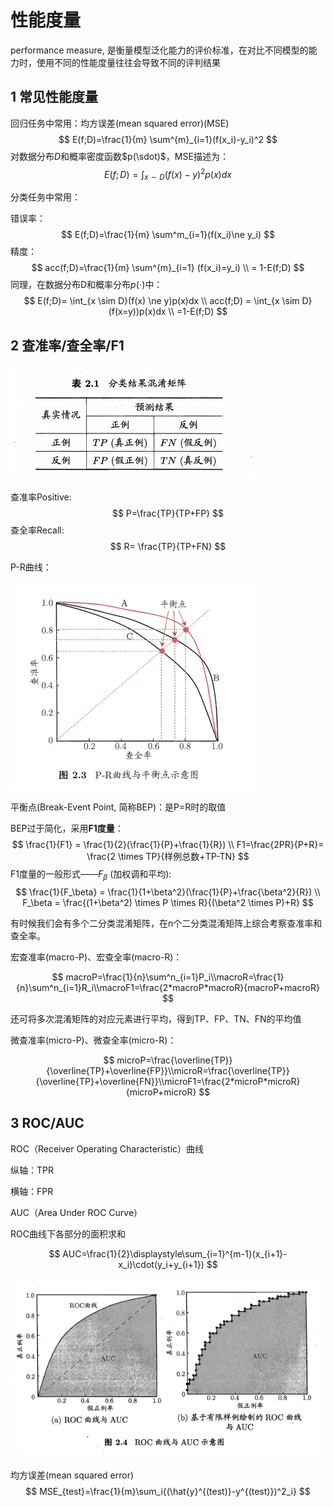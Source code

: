 # 性能度量

performance measure, 是衡量模型泛化能力的评价标准，在对比不同模型的能力时，使用不同的性能度量往往会导致不同的评判结果

## 1 常见性能度量

回归任务中常用：均方误差(mean squared error)(MSE)
$$
E(f;D)=\frac{1}{m} \sum^{m}_{i=1}(f(x_i)-y_i)^2
$$
对数据分布$D$和概率密度函数$p(\sdot)$，MSE描述为：
$$
E(f;D)= \int_{x \sim D}(f(x)-y)^2p(x)dx
$$


分类任务中常用：

错误率：
$$
E(f;D)=\frac{1}{m} \sum^m_{i=1}(f(x_i)\ne y_i)
$$
精度：
$$
acc(f;D)=\frac{1}{m} \sum^{m}_{i=1} (f(x_i)=y_i) \\
= 1-E(f;D)
$$
同理，在数据分布D和概率分布$p(\cdot)$中：
$$
E(f;D)= \int_{x \sim D}(f(x) \ne y)p(x)dx \\
acc(f;D) = \int_{x \sim D} (f(x=y))p(x)dx \\
=1-E(f;D)
$$


## 2 查准率/查全率/F1

![image-20201021203631000](image-20201021203631000.png)

查准率Positive:
$$
P=\frac{TP}{TP+FP}
$$
查全率Recall:
$$
R= \frac{TP}{TP+FN}
$$


P-R曲线：

![image-20201021203806190](image-20201021203806190.png)

平衡点(Break-Event Point, 简称BEP)：是P=R时的取值



BEP过于简化，采用**F1度量**：
$$
\frac{1}{F1} = \frac{1}{2}(\frac{1}{P}+\frac{1}{R}) \\
F1=\frac{2PR}{P+R}= \frac{2 \times TP}{样例总数+TP-TN}
$$
F1度量的一般形式——$F_\beta$ (加权调和平均):
$$
\frac{1}{F_\beta} = \frac{1}{1+\beta^2}(\frac{1}{P}+\frac{\beta^2}{R})
\\
F_\beta = \frac{(1+\beta^2) \times P \times R}{(\beta^2 \times P)+R}
$$


有时候我们会有多个二分类混淆矩阵，在n个二分类混淆矩阵上综合考察查准率和查全率。

宏查准率(macro-P)、宏查全率(macro-R)：

$$
macroP=\frac{1}{n}\sum^n_{i=1}P_i\\macroR=\frac{1}{n}\sum^n_{i=1}R_i\\macroF1=\frac{2*macroP*macroR}{macroP+macroR}
$$

还可将多次混淆矩阵的对应元素进行平均，得到TP、FP、TN、FN的平均值

微查准率(micro-P)、微查全率(micro-R)：

$$
microP=\frac{\overline{TP}}{\overline{TP}+\overline{FP}}\\microR=\frac{\overline{TP}}{\overline{TP}+\overline{FN}}\\microF1=\frac{2*microP*microR}{microP+microR}
$$



## 3 ROC/AUC

ROC（Receiver Operating Characteristic）曲线

纵轴：TPR

横轴：FPR



AUC（Area Under ROC Curve）

ROC曲线下各部分的面积求和

$$
AUC=\frac{1}{2}\displaystyle\sum_{i=1}^{m-1}(x_{i+1}-x_i)\cdot(y_i+y_{i+1})
$$



![image-20201021212059962](image-20201021212059962.png)



均方误差(mean squared error)
$$
MSE_{test}=\frac{1}{m}\sum_i{(\hat{y}^{(test)}-y^{(test)})^2_i}
$$